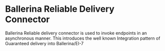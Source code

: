 # Ballerina Reliable Delivery Connector

Ballerina Reliable delivery connector is used to invoke endpoints in an asynchronous manner. This introduces the well known Integration pattern of Guaranteed delivery into Ballerina/EI-7 
